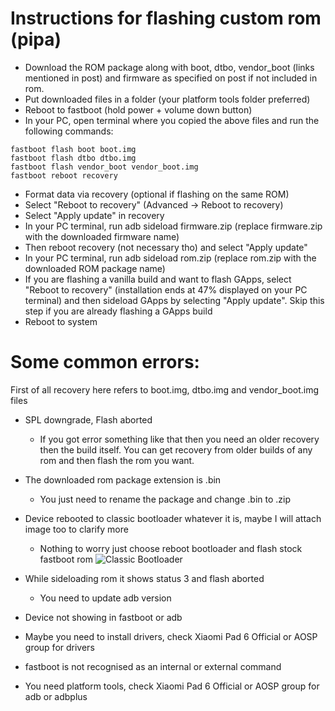 # Instructions for flashing custom rom (pipa)
- Download the ROM package along with boot, dtbo, vendor_boot (links mentioned in post) and firmware as specified on post if not included in rom.
- Put downloaded files in a folder (your platform tools folder preferred)
- Reboot to fastboot (hold power + volume down button)
- In your PC, open terminal where you copied the above files and run the following commands:
```
fastboot flash boot boot.img
fastboot flash dtbo dtbo.img
fastboot flash vendor_boot vendor_boot.img
fastboot reboot recovery
```
- Format data via recovery (optional if flashing on the same ROM)
- Select "Reboot to recovery" (Advanced → Reboot to recovery)
- Select "Apply update" in recovery
- In your PC terminal, run adb sideload firmware.zip (replace firmware.zip with the downloaded firmware name)
- Then reboot recovery (not necessary tho) and select "Apply update"
- In your PC terminal, run adb sideload rom.zip (replace rom.zip with the downloaded ROM package name)
- If you are flashing a vanilla build and want to flash GApps, select "Reboot to recovery" (installation ends at 47% displayed on your PC terminal) and then sideload GApps by selecting "Apply update". Skip this step if you are already flashing a GApps build
- Reboot to system
 
# Some common errors:

First of all recovery here refers to boot.img, dtbo.img and vendor_boot.img files

- SPL downgrade, Flash aborted
  - If you got error something like that then you need an older recovery then the build itself. You can get recovery from older builds of any rom and then flash the rom you want.
  
- The downloaded rom package extension is .bin
  - You just need to rename the package and change .bin to .zip

- Device rebooted to classic bootloader whatever it is, maybe I will attach image too to clarify more
   - Nothing to worry just choose reboot bootloader and flash stock fastboot rom
![Classic Bootloader](https://i.ibb.co/1Y92zFXj/IMG-20250513-201944-808.jpg)   

- While sideloading rom it shows status 3 and flash aborted
  - You need to update adb version

 - Device not showing in fastboot or adb
  - Maybe you need to install drivers, check Xiaomi Pad 6 Official or AOSP group for drivers

 - fastboot is not recognised as an internal or external command
  - You need platform tools, check Xiaomi Pad 6 Official or AOSP group for adb or adbplus
